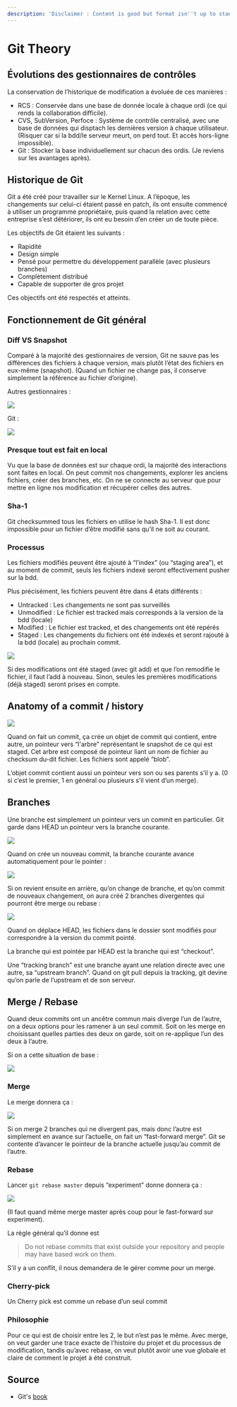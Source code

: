 ```yaml
---
description: 'Disclaimer : Content is good but format isn''t up to standard'
---
```


# Git Theory

## Évolutions des gestionnaires de contrôles

La conservation de l’historique de modification a évoluée de ces manières :

* RCS : Conservée dans une base de donnée locale à chaque ordi \(ce qui rends la collaboration difficile\).
* CVS, SubVersion, Perfoce : Système de contrôle centralisé, avec une base de données qui disptach les dernières version à chaque utilisateur. \(Risquer car si la bdd/le serveur meurt, on perd tout. Et accès hors-ligne impossible\).
* Git : Stocker la base individuellement sur chacun des ordis. \(Je reviens sur les avantages après\).

## Historique de Git

Git a été créé pour travailler sur le Kernel Linux. A l’époque, les changements sur celui-ci étaient passé en patch, ils ont ensuite commencé à utiliser un programme propriétaire, puis quand la relation avec cette entreprise s’est détériorer, ils ont eu besoin d’en créer un de toute pièce.

Les objectifs de Git étaient les suivants :

* Rapidité
* Design simple
* Pensé pour permettre du développement parallèle \(avec plusieurs branches\)
* Complètement distribué
* Capable de supporter de gros projet

Ces objectifs ont été respectés et atteints.

## Fonctionnement de Git général

### Diff VS Snapshot

Comparé à la majorité des gestionnaires de version, Git ne sauve pas les différences des fichiers à chaque version, mais plutôt l’état des fichiers en eux-même \(snapshot\). \(Quand un fichier ne change pas, il conserve simplement la référence au fichier d’origine\).

Autres gestionnaires :

![](../.gitbook/assets/autre_gestionnaire.png)

Git :

![](../.gitbook/assets/git.png)

### Presque tout est fait en local

Vu que la base de données est sur chaque ordi, la majorité des interactions sont faites en local. On peut commit nos changements, explorer les anciens fichiers, créer des branches, etc. On ne se connecte au serveur que pour mettre en ligne nos modification et récupérer celles des autres.

### Sha-1

Git checksummed tous les fichiers en utilise le hash Sha-1. Il est donc impossible pour un fichier d’être modifié sans qu’il ne soit au courant.

### Processus

Les fichiers modifiés peuvent être ajouté à “l’index” \(ou “staging area”\), et au moment de commit, seuls les fichiers indexé seront effectivement pusher sur la bdd.

Plus précisément, les fichiers peuvent être dans 4 états différents :

* Untracked : Les changements ne sont pas surveillés
* Unmodified : Le fichier est tracked mais corresponds à la version de la bdd \(locale\)
* Modified : Le fichier est tracked, et des changements ont été repérés
* Staged : Les changements du fichiers ont été indexés et seront rajouté à la bdd \(locale\) au prochain commit.

![](../.gitbook/assets/staged.png)

Si des modifications ont été staged \(avec git add\) et que l’on remodifie le fichier, il faut l’add à nouveau. Sinon, seules les premières modifications \(déjà staged\) seront prises en compte.

## Anatomy of a commit / history

![](../.gitbook/assets/anatomy_commit.png)

Quand on fait un commit, ça crée un objet de commit qui contient, entre autre, un pointeur vers “l'arbre” représentant le snapshot de ce qui est staged. Cet arbre est composé de pointeur liant un nom de fichier au checksum du-dit fichier. Les fichiers sont appelé “blob”.

L’objet commit contient aussi un pointeur vers son ou ses parents s’il y a. \(0 si c’est le premier, 1 en général ou plusieurs s’il vient d’un merge\).

## Branches

Une branche est simplement un pointeur vers un commit en particulier. Git garde dans HEAD un pointeur vers la branche courante.

![](../.gitbook/assets/branche_1.png)

Quand on crée un nouveau commit, la branche courante avance automatiquement pour le pointer :

![](../.gitbook/assets/branche_2.png)

Si on revient ensuite en arrière, qu’on change de branche, et qu’on commit de nouveaux changement, on aura créé 2 branches divergentes qui pourront être merge ou rebase :

![](../.gitbook/assets/branche_3.png)

Quand on déplace HEAD, les fichiers dans le dossier sont modifiés pour correspondre à la version du commit pointé.

La branche qui est pointée par HEAD est la branche qui est “checkout”.

Une “tracking branch” est une branche ayant une relation directe avec une autre, sa “upstream branch”. Quand on git pull depuis la tracking, git devine qu’on parle de l’upstream et de son serveur.

## Merge / Rebase

Quand deux commits ont un ancêtre commun mais diverge l’un de l’autre, on a deux options pour les ramener à un seul commit. Soit on les merge en choisissant quelles parties des deux on garde, soit on re-applique l’un des deux à l’autre.

Si on a cette situation de base :

![](../.gitbook/assets/merge1%20%281%29.png)

### Merge

Le merge donnera ça :

![](../.gitbook/assets/merge2.png)

Si on merge 2 branches qui ne divergent pas, mais donc l’autre est simplement en avance sur l’actuelle, on fait un “fast-forward merge”. Git se contente d’avancer le pointeur de la branche actuelle jusqu’au commit de l’autre.

### Rebase

Lancer `git rebase master` depuis “experiment” donne donnera ça :

![](../.gitbook/assets/rebase.png)

\(Il faut quand même merge master après coup pour le fast-forward sur experiment\).

La règle général qu’il donne est

> Do not rebase commits that exist outside your repository and people may have based work on them.

S’il y a un conflit, il nous demandera de le gérer comme pour un merge.

### Cherry-pick

Un Cherry pick est comme un rebase d’un seul commit

### Philosophie

Pour ce qui est de choisir entre les 2, le but n’est pas le même. Avec merge, on veut garder une trace exacte de l’histoire du projet et du processus de modification, tandis qu’avec rebase, on veut plutôt avoir une vue globale et claire de comment le projet à été construit.

## Source

* Git's [book](https://git-scm.com/book/fr/v2)

